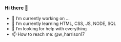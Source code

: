 ### Hi there 👋


- 🔭 I’m currently working on ... 
- 🌱 I’m currently learning HTML, CSS, JS, NODE, SQL
- 🤔 I’m looking for help with everything 
- 📫 How to reach me: @w_harrison17
